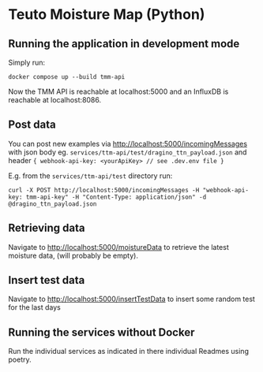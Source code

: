 # Teuto Moisture Map (Python)

## Running the application in development mode

Simply run:

    docker compose up --build tmm-api

Now the TMM API is reachable at localhost:5000 and an InfluxDB is reachable at localhost:8086.

## Post data

You can post new examples via <http://localhost:5000/incomingMessages> with json body eg. `services/ttm-api/test/dragino_ttn_payload.json` and header `{ webhook-api-key: <yourApiKey> // see .dev.env file }`

E.g. from the `services/ttm-api/test` directory run:

    curl -X POST http://localhost:5000/incomingMessages -H "webhook-api-key: tmm-api-key" -H "Content-Type: application/json" -d @dragino_ttn_payload.json

## Retrieving data

Navigate to <http://localhost:5000/moistureData> to retrieve the latest moisture data, (will probably be empty).

## Insert test data

Navigate to <http://localhost:5000/insertTestData> to insert some random test for the last days

## Running the services without Docker

Run the individual services as indicated in there individual Readmes using poetry.
